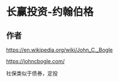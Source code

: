 # 长赢投资-约翰伯格

## 作者

https://en.wikipedia.org/wiki/John_C._Bogle

https://johncbogle.com/

社保类似于债券，定投